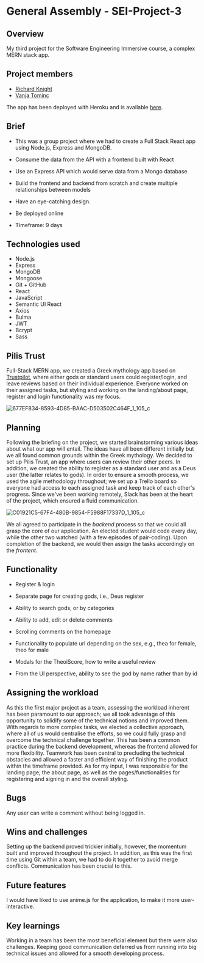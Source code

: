 # General Assembly - SEI-Project-3

## Overview

My third project for the Software Engineering Immersive course, a complex MERN stack app.

## Project members

- [Richard Knight](https://github.com/RichardKnight88)
- [Vanja Tominc](https://github.com/VaniaTominc)

The app has been deployed with Heroku and is available [here](https://whispering-coast-70189.herokuapp.com/). 

## Brief

* This was a group project where we had to create a Full Stack React app using Node.js, Express and MongoDB.

* Consume the data from the API with a frontend built with React

* Use an Express API which would serve data from a Mongo database

* Build the frontend and backend from scratch and create multiple relationships between models

* Have an eye-catching design.

* Be deployed online

* Timeframe: 9 days

## Technologies used

- Node.js
- Express
- MongoDB
- Mongoose
- Git + GitHub
- React
- JavaScript
- Semantic UI React
- Axios
- Bulma
- JWT
- Bcrypt
- Sass

## Pilis Trust

Full-Stack MERN app, we created a Greek mythology app based on [Trustpilot](https://www.trustpilot.com/), where either gods or standard users could register/login, and leave reviews based on their individual experience. Everyone worked on their assigned tasks, but styling and working on the landing/about page, register and login functionality was my focus.

![677EF834-8593-4D85-BAAC-D503502C464F_1_105_c](https://user-images.githubusercontent.com/83225952/128638320-a818da09-c0f6-426b-b6a6-33fd8a10908f.jpeg)


## Planning

Following the briefing on the project, we started brainstorming various ideas about what our app will entail. The ideas have all been different initially but we all found common grounds within the Greek mythology. We decided to set up Pilis Trust, an app where users can review their other peers. In addition, we created the ability to register as a standard user and as a Deus user (the latter relates to gods). In order to ensure a smooth process, we used the agile methodology throughout; we set up a Trello board so everyone had access to each assigned task and keep track of each other's progress. Since we've been working remotely, Slack has been at the heart of the project, which ensured a fluid communication. 

![C01921C5-67F4-480B-9854-F5988F17337D_1_105_c](https://user-images.githubusercontent.com/83225952/128699528-48ade69b-d3ee-4855-9438-028441c79269.jpeg)

We all agreed to participate in the *backend* process so that we could all grasp the core of our application. An elected student would code every day, while the other two watched (with a few episodes of pair-coding). Upon completion of the backend, we would then assign the tasks accordingly on the *frontent*.


## Functionality

- Register & login

- Separate page for creating gods, i.e., Deus register

- Ability to search gods, or by categories

- Ability to add, edit or delete comments

- Scrolling comments on the homepage

- Functionality to populate url depending on the sex, e.g., thea for female, theo for male

- Modals for the TheoiScore, how to write a useful review

- From the UI perspective, ability to see the god by name rather than by id

## Assigning the workload

As this the first major project as a team, assessing the workload inherent has been paramount to our approach; we all took advantage of this opportunity to solidify some of the technical notions and improved them. With regards to more complex tasks, we elected a collective approach, where all of us would centralise the efforts, so we could fully grasp and overcome the technical challenge together. This has been a common practice during the backend development, whereas the frontend allowed for more flexibility. Teamwork has been central to precluding the technical obstacles and allowed a faster and efficient way of finishing the product within the timeframe provided. As for my input, I was responsible for the landing page, the about page, as well as the pages/functionalities for registering and signing in and the overall styling.


## Bugs

Any user can write a comment without being logged in.

## Wins and challenges

Setting up the backend proved trickier initially, however, the momentum built and improved throughout the project. In addition, as this was the first time using Git within a team, we had to do it together to avoid merge conflicts. Communication has been crucial to this.

## Future features

I would have liked to use anime.js for the application, to make it more user-interactive.

## Key learnings

Working in a team has been the most beneficial element but there were also challenges. Keeping good communication deferred us from running into big technical issues and allowed for a smooth developing process. 

